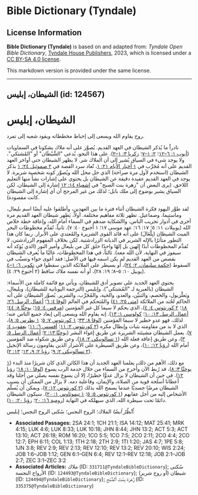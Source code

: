 # Bible Dictionary (Tyndale)

## License Information

**Bible Dictionary (Tyndale)** is based on and adapted from: _Tyndale Open Bible Dictionary_, [Tyndale House Publishers](https://tyndaleopenresources.com/), 2023, which is licensed under a [CC BY-SA 4.0 license](https://creativecommons.org/licenses/by-sa/4.0/legalcode.en).

This markdown version is provided under the same license.



--------------------------------

## الشيطان، إبليس (id: 124567)

الشيطان، إبليس
==============

روح يقاوم الله ويسعى إلى إحباط مخططاته ويقود شعبه إلى تمرد.

نادراً ما يُذكر الشيطان في العهد القديم. يُصوَّر على أنه ملاك يشكونا في السماويات ([أيوب ١: ٦–١٢](https://ref.ly/Job1:6-Job1:12)؛ [٢: ١–٧](https://ref.ly/Job2:1-Job2:7)؛ [زكريا ٣: ١–٢](https://ref.ly/Zech3:1-Zech3:2)). على هذا النحو، يُدعى "الشَّيْطَان" أو "المُشتكي"، ولا يوجد شيء في السياق يُشير إلى أن الملاك شر. لا يظهر الشيطان حتى أواخر العهد القديم على أنه مُجَرِّب في [١ أخبار الأيام ٢١: ١](https://ref.ly/1Chr21:1)، تُعاد سرد القصة في [٢ صموئيل ٢٤: ١](https://ref.ly/2Sam24:1) بذكر الشيطان (استخدم لأول مرة صراحة) الذي حل محل الله ويُصوَّر كونه شخصية شريرة. لا يوجد في العهد القديم عقيدة دقيقة عن الشيطان بل يحتوي على إشارات نشأ منها التعليم اللاحق. (يرى البعض أن "زهرة بنت الصبح" في [إشعياء ١٤: ١٢](https://ref.ly/Isa14:12) إشارة إلى الشيطان، لكن السياق يشير بوضوح إلى ملك بابل؛ لذلك من غير المرجح أن أي إشارة إلى الشيطان كانت مقصودة).

لقد طوَّر اليهود فكرة الشيطان أثناء فترة ما بين العهدين، وأطلقوا عليه أيضًا اسم بليعال، وماستيما، وصماعيل. تظهر ثلاثة مفاهيم مختلفة. أولاً، يَظهر شيطان العهد القديم مرة أخرى في أدوار تجريب الناس، واالشكاية ضدهم في السماء أمام الله، وإعاقة خطة خلاص الله (يوبيلات ١١: ٥؛ ١٧: ١٦؛ عهد موسى ١٧؛ ١ أخنوخ ٤٠: ٧). ثانياً، تُقدِّم مخطوطات البحر الميت الشيطان (بِلْعَالَ) على أنه قائد القوى الشريرة والمُعتدي على الأبرار. ربما كان هذا التطور متأثرًا بالإله الشرير في الديانة الزرادشتية. لكن بخلاف المفهوم الزرادشتي، لا تُقدِّم المخطوطات أبدًا إلهين بل إلهًا واحدًا خلق كل من بليعال وأمير النور (الذي يُؤكد أنه سيفوز في النهاية، لأن الله معه). ثالثاً، في هذا المخطوطات، غالبًا ما يُعرف الشيطان بقصص من العهد القديم لم يكن اسمه فيها في الأصل: فقد أغوى حواء وتسبَّب في السقوط ([حكمة سليمان، ٢: ٢٤](https://ref.ly/Wis2:24))، أو يسيطر على الملائكة الذين سقطوا في [تكوين ٦: ١–٤](https://ref.ly/Gen6:1-Gen6:4) (يوبيل ١٠: ٥–٨؛ ١٩: ٢٨)، أو أنه نفسه ملاك ساقط (٢ أخنوخ ٢٩: ٤).

يحتوي العهد الجديد على تصوير أدق للشيطان، ويأتي مع قائمة كاملة من الأسماء: الشيطان (بالعبرية لـ "المُشتكي")، وإبليس (الترجمة اليونانية للشيطان)، وبليعال، وبَعلْزبول، والخصم، والتنيِّن، والعدو، والحية، والمُجَرِّب، والشرير. يُصوَّر الشيطان على أنه الحاكم لجُند من الملائكة ([متى ٢٥: ٤١](https://ref.ly/Matt25:41)) والمُتحكم في العالم ([لوقا ٤: ٦](https://ref.ly/Luke4:6)؛ [أعمال الرسل ٢٦: ١٨](https://ref.ly/Acts26:18)؛ [٢ كورنثوس ٤: ٤](https://ref.ly/2Cor4:4))، الذي يحكم لا سيما كل غير المؤمنين ([مرقس ٤: ١٥](https://ref.ly/Mark4:15)؛ [يوحنَّا ٨: ٤٤](https://ref.ly/John8:44)؛ [أعمال الرسل ١٣: ١٠](https://ref.ly/Acts13:10)؛ [كولوسي ١: ١٣](https://ref.ly/Col1:13)). إنه يقاوم الله ويسعى إلى إبعاد جميع الناس عنه؛ لذلك، فهو عدو خطير لا سيما المؤمنين ([لوقا ٨: ٣٣](https://ref.ly/Luke8:33)؛ [١ كورنثوس ٧: ٥](https://ref.ly/1Cor7:5)؛ [١ بطرس ٥: ٨](https://ref.ly/1Pet5:8))، الذي لا بد من مقاومته بثبات وإبطال مكره ([٢ كورنثوس ٢: ١١](https://ref.ly/2Cor2:11)؛ [أفسس ٦: ١١](https://ref.ly/Eph6:11)؛ [يعقوب ٤: ٧](https://ref.ly/Jas4:7)). يعمل الشيطان مشيئته الشريرة عن طريق إغواء البشر ([يوحنَّا ١٣: ٢](https://ref.ly/John13:2)؛ [أعمال الرسل ٥: ٣](https://ref.ly/Acts5:3))، وعن طريق إعاقة فعلة الله ([١ تسالونيكي ٢: ١٨](https://ref.ly/1Thess2:18))، وعن طريق شكواه ضد المؤمنين أمام الله ([رؤيا ١٢: ١٠](https://ref.ly/Rev12:10))، وعن طريق السيطرة على الأشرار الذين يقاومون رسالة الإنجيل ([٢ تسالونيكي ٢: ٩](https://ref.ly/2Thess2:9)؛ [رؤيا ٢: ٩، ١٣](https://ref.ly/Rev2:9)؛ [١٣: ٢](https://ref.ly/Rev13:2)).

مع ذلك، الأهم من ذلك، يعلمنا العهد الجديد أن هذا الكائن الذي كان شريرًا منذ البدء ([١ يوحنَّا ٣: ٨](https://ref.ly/1John3:8))، قد رُبط الآن وأُخرج من السماء من خلال خدمة الرب يسوع ([لوقا ١٠: ١٨](https://ref.ly/Luke10:18)؛ [رؤيا ١٢](https://ref.ly/Rev12:1-Rev12:18)). في حين أن الشيطان لا يزال عدوًّا خطيرًا، إلا أن يسوع نفسه يصلي من أجلنا وقد أعطانا أسلحة قوية من الصلاة، والإيمان، وفاعلية دمه. لا يزال من الممكن أن يسبب الشيطان مرضًا جسديًا عندما يسمح الله بذلك ([٢ كورنثوس ١٢: ٧](https://ref.ly/2Cor12:7))، ويمكن أن يُسلَّم الأشخاص إليه من أجل عقابهم ([١ كورنثوس ٥: ٥](https://ref.ly/1Cor5:5)؛ [١ تيموثاوس ١: ٢٠](https://ref.ly/1Tim1:20)). سيكون الشيطان دائمًا تحت سيطرة الله، الذي سيهلكه في النهاية ([رومية ١٦: ٢٠](https://ref.ly/Rom16:20)؛ [رؤيا ٢٠: ١٠](https://ref.ly/Rev20:10)).

*اُنْظُرْ أيضًا* الملاك؛ الروح النجس؛ سُكنى الروح النجس؛ إبليس.

* **Associated Passages:** 2SA 24:1; 1CH 21:1; ISA 14:12; MAT 25:41; MRK 4:15; LUK 4:6; LUK 8:33; LUK 10:18; JHN 8:44; JHN 13:2; ACT 5:3; ACT 13:10; ACT 26:18; ROM 16:20; 1CO 5:5; 1CO 7:5; 2CO 2:11; 2CO 4:4; 2CO 12:7; EPH 6:11; COL 1:13; 1TH 2:18; 2TH 2:9; 1TI 1:20; JAS 4:7; 1PE 5:8; 1JN 3:8; REV 2:9; REV 2:13; REV 12:10; REV 13:2; REV 20:10; WIS 2:24; JOB 1:6–JOB 1:12; GEN 6:1–GEN 6:4; REV 12:1–REV 12:18; JOB 2:1–JOB 2:7; ZEC 3:1–ZEC 3:2
* **Associated Articles:** ملاك (ID: `331711@TyndaleBibleDictionary`); سُكنى الأرواح النجسة (ID: `124493@TyndaleBibleDictionary`); شيطان (أو روح شرير) (ID: `124494@TyndaleBibleDictionary`); زُهَرَة بِنْتَ ٱلصُّبْحِ (ID: `335375@TyndaleBibleDictionary`)

